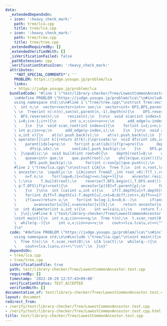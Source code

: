 ```yaml
---
data:
  _extendedDependsOn:
  - icon: ':heavy_check_mark:'
    path: tree/lca.cpp
    title: tree/lca.cpp
  - icon: ':heavy_check_mark:'
    path: tree/tree.cpp
    title: tree/tree.cpp
  _extendedRequiredBy: []
  _extendedVerifiedWith: []
  _isVerificationFailed: false
  _pathExtension: cpp
  _verificationStatusIcon: ':heavy_check_mark:'
  attributes:
    '*NOT_SPECIAL_COMMENTS*': ''
    PROBLEM: https://judge.yosupo.jp/problem/lca
    links:
    - https://judge.yosupo.jp/problem/lca
  bundledCode: "#line 1 \"test/library-checker/Tree/LowestCommonAncestor.test.cpp\"\
    \n#define PROBLEM \"https://judge.yosupo.jp/problem/lca\"\n#include <bits/stdc++.h>\n\
    using namespace std;\n\n#line 1 \"tree/tree.cpp\"\nstruct Tree:vector<vector<int>>{\n\
    \  int n;\n  vector<vector<int>> son;\n  vector<int> DFS,BFS,parent,depth;\n \
    \ \n  Tree(int n):n(n),son(n),parent(n,-1),depth(n){\n    DFS.reserve(n);\n  \
    \  BFS.reserve(n);\n    resize(n);\n  }\n\n  void scan(int index=1){\n    for(int\
    \ i=0;i<n-1;i++){\n      int u,v;cin>>u>>v;\n      add_edge(u-index,v-index);\n\
    \    }\n  }\n  void scan_root(int index=1){\n    for(int i=1;i<n;i++){\n     \
    \ int p;cin>>p;\n      add_edge(p-index,i);\n    }\n  }\n\n  void add_edge(int\
    \ u,int v){\n    at(u).push_back(v);\n    at(v).push_back(u);\n  }\n\n  vector<int>&\
    \ operator[](int k){return at(k);}\nprivate:\n  void dfs(int idx,int pre=-1){\n\
    \    parent[idx]=pre;\n    for(int p:at(idx))if(p!=pre){\n      depth[p]=depth[idx]+1;\n\
    \      dfs(p,idx);\n      son[idx].push_back(p);\n    }\n    DFS.push_back(idx);\n\
    \  }\npublic:\n  void build(int root=0){\n    depth[root]=0;\n    dfs(root);\n\
    \    queue<int> que;\n    que.push(root);\n    while(que.size()){\n      int p=que.front();que.pop();\n\
    \      BFS.push_back(p);\n      for(int c:son[p])que.push(c);\n    }\n  }\n};\n\
    #line 2 \"tree/lca.cpp\"\n\nstruct LCA{\n  Tree T;\n  int n,root,log;\n  vector<vector<int>>\
    \ ancestor;\n  \npublic:\n  LCA(const Tree&T_,int root_=0):T(T_),root(root_){\n\
    \    n=T.n;\n    for(log=0;(1<<log)<=n;log++){}\n    ancestor.resize(n, vector<int>(log,root)\
    \ );\n\n    T.build(root);\n    reverse(T.DFS.begin(),T.DFS.end());\n    for(int\
    \ p:T.DFS)if(p!=root){\n      ancestor[p][0]=T.parent[p];\n      for(int i=1;i<log;i++)ancestor[p][i]=ancestor[ancestor[p][i-1]][i-1];\n\
    \    }\n  }\n\n  int lca(int u,int v){\n    if(T.depth[u]>T.depth[v])swap(u,v);\n\
    \    for(int diff=T.depth[v]-T.depth[u],cnt=0;diff;cnt++,diff>>=1)\n      if(diff&1)v=ancestor[v][cnt];\n\
    \    if(u==v)return u;\n    for(int k=log-1;k>=0;k--)\n      if(ancestor[u][k]!=ancestor[v][k])\n\
    \        u=ancestor[u][k],v=ancestor[v][k];\n    return ancestor[u][0];\n  }\n\
    \n  int diameter(int u,int v){\n    int w=lca(u,v);\n    return T.depth[u]+T.depth[v]-2*T.depth[w];\n\
    \  }\n};\n#line 6 \"test/library-checker/Tree/LowestCommonAncestor.test.cpp\"\n\
    \nint main(){\n  int n,q;cin>>n>>q;\n  Tree t(n);\n  t.scan_root(0);\n  LCA lca(t);\n\
    \  while(q--){\n    int u,v;cin>>u>>v;\n    cout<<lca.lca(u,v)<<\"\\n\";\n  }\n\
    }\n"
  code: "#define PROBLEM \"https://judge.yosupo.jp/problem/lca\"\n#include <bits/stdc++.h>\n\
    using namespace std;\n\n#include \"tree/lca.cpp\"\n\nint main(){\n  int n,q;cin>>n>>q;\n\
    \  Tree t(n);\n  t.scan_root(0);\n  LCA lca(t);\n  while(q--){\n    int u,v;cin>>u>>v;\n\
    \    cout<<lca.lca(u,v)<<\"\\n\";\n  }\n}"
  dependsOn:
  - tree/lca.cpp
  - tree/tree.cpp
  isVerificationFile: true
  path: test/library-checker/Tree/LowestCommonAncestor.test.cpp
  requiredBy: []
  timestamp: '2022-10-29 12:57:43+09:00'
  verificationStatus: TEST_ACCEPTED
  verifiedWith: []
documentation_of: test/library-checker/Tree/LowestCommonAncestor.test.cpp
layout: document
redirect_from:
- /verify/test/library-checker/Tree/LowestCommonAncestor.test.cpp
- /verify/test/library-checker/Tree/LowestCommonAncestor.test.cpp.html
title: test/library-checker/Tree/LowestCommonAncestor.test.cpp
---
```

